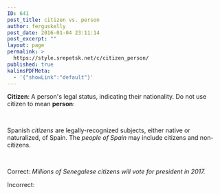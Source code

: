 ```yaml
---
ID: 641
post_title: citizen vs. person
author: ferguskelly
post_date: 2016-01-04 23:11:14
post_excerpt: ""
layout: page
permalink: >
  https://style.srepetsk.net/c/citizen_person/
published: true
kalinsPDFMeta:
  - '{"showLink":"default"}'
---
```

<strong>Citizen</strong>: A person's legal status, indicating their nationality. Do not use citizen to mean <strong>person</strong>:

&nbsp;

Spanish <em>citizens </em>are legally-recognized subjects, either native or naturalized, of Spain. The <em>people</em> <em>of Spain</em> may include citizens and non-citizens.

&nbsp;

Correct: <em>Millions of</em><em> Senegalese citizens will vote for president in 2017.</em>

Incorrect: <em></em>

&nbsp;

&nbsp;